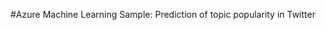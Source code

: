 <properties title="Azure Machine Learning Sample: Prediction of topic popularity in Twitter" pageTitle="Machine Learning Sample: Prediction of Twitter popularity | Azure" description="Azure Machine Learning Sample: Prediction of topic popularity in Twitter" metaKeywords="" services="" solutions="" documentationCenter="" authors="" videoId="" scriptId="" />

#Azure Machine Learning Sample: Prediction of topic popularity in Twitter
